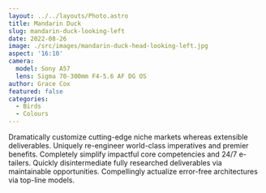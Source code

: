 ```yaml
---
layout: ../../layouts/Photo.astro
title: Mandarin Duck
slug: mandarin-duck-looking-left
date: 2022-08-26
image: ./src/images/mandarin-duck-head-looking-left.jpg
aspect: '16:10'
camera:
  model: Sony A57
  lens: Sigma 70-300mm F4-5.6 AF DG OS
author: Grace Cox
featured: false
categories:
  - Birds
  - Colours
---
```


Dramatically customize cutting-edge niche markets whereas extensible deliverables. Uniquely re-engineer world-class imperatives and premier benefits. Completely simplify impactful core competencies and 24/7 e-tailers. Quickly disintermediate fully researched deliverables via maintainable opportunities. Compellingly actualize error-free architectures via top-line models.
